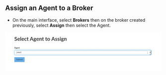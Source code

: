 ## Assign an Agent to a Broker

- On the main interface, select **Brokers** then on the broker created previously, select **Assign** then select the Agent.
 
![](img/walkthrough/18.png)


